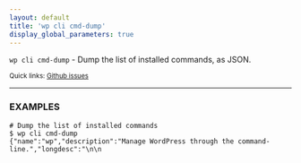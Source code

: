 ```yaml
---
layout: default
title: 'wp cli cmd-dump'
display_global_parameters: true
---
```


`wp cli cmd-dump` - Dump the list of installed commands, as JSON.

<small>Quick links: <a href="https://github.com/wp-cli/wp-cli/issues?q=is%3Aopen+label%3Acommand%3Acli-cmd-dump+sort%3Aupdated-desc">Github issues</a></small>

<hr />

### EXAMPLES

    # Dump the list of installed commands
    $ wp cli cmd-dump
    {"name":"wp","description":"Manage WordPress through the command-line.","longdesc":"\n\n

